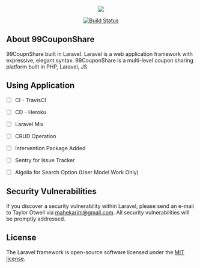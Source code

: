 <p align="center"><img src="https://laravel.com/assets/img/components/logo-laravel.svg"></p>

<p align="center">
<a href="https://travis-ci.org/MaheKarim/99CouponShare"><img src="https://travis-ci.org/MaheKarim/99CouponShare.svg?branch=master" alt="Build Status"></a>

</p>

## About 99CouponShare


99CoupnShare built in Laravel. Laravel is a web application framework with expressive, elegant syntax. 99CouponShare is a multi-level coupon sharing platform built in PHP, Laravel, JS


## Using Application

- [ ] CI - TravisCI
- [ ] CD - Heroku
- [ ] Laravel Mix
- [ ] CRUD Operation
- [ ] Intervention Package Added
- [ ] Sentry for Issue Tracker
- [ ] Algolia for Search Option (User Model Work Only)



## Security Vulnerabilities

If you discover a security vulnerability within Laravel, please send an e-mail to Taylor Otwell via [mahekarim@gmail.com](mailto:mahekarim@gmail.com). All security vulnerabilities will be promptly addressed.

## License

The Laravel framework is open-source software licensed under the [MIT license](https://opensource.org/licenses/MIT).
